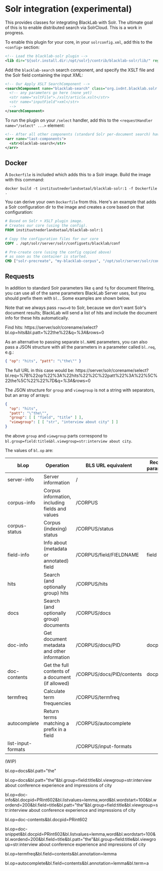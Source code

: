 # Solr integration (experimental)

This provides classes for integrating BlackLab with Solr. The ultimate goal of this is to enable distributed search via SolrCloud. This is a work in progress. 

To enable this plugin for your core, in your `solrconfig.xml`, add this to the `<config>` section:

```xml
<!-- Load the blacklab-solr plugin -->
<lib dir="${solr.install.dir:/opt/solr}/contrib/blacklab-solr/lib/" regex="blacklab-solr.*\.jar" />
```

Add the `blacklab-search` search component, and specify the XSLT file and the Solr field containing the input XML:

```xml
<!-- Our Apply XSLT SearchComponent -->
<searchComponent name="blacklab-search" class="org.ivdnt.blacklab.solr.BlackLabSearchComponent" >
  <!-- any parameters go here (none yet)
  <str name="xsltFile">./xslt/article.xslt</str>
  <str name="inputField">xml</str>
  -->
</searchComponent>
```

To run the plugin on your `/select` handler, add this to the `<requestHandler name="/select" ...>` element:

```xml
<!-- After all other components (standard Solr per-document search) have run, run the BlackLab (per-hit) search -->
<arr name="last-components">
  <str>blacklab-search</str>
</arr>
```

## Docker

A `Dockerfile` is included which adds this to a Solr image. Build the image with this command:

    docker build -t instituutnederlandsetaal/blacklab-solr:1 -f Dockerfile .

You can derive your own `Dockerfile` from this. Here's an example that adds a Solr configuration dir to the image and creates a core based on that configuration:

```Dockerfile
# Based on Solr + XSLT plugin image.
# Creates our core (using the config).
FROM instituutnederlandsetaal/blacklab-solr:1

# Copy the configuration files for our core
COPY . /opt/solr/server/solr/configsets/blacklab/conf

# Pre-create core (using the config copied above)
# as soon as the container is started.
CMD ["solr-precreate", "my-blacklab-corpus", "/opt/solr/server/solr/configsets/blacklab"]
```

## Requests

In addition to standard Solr parameters like `q` and `fq` for document 
filtering, you can use all of the same parameters BlackLab Server uses,
but you should prefix them with `bl.`. Some examples are shown below.

Note that we always pass `rows=0` to Solr, because we don't want Solr's 
document results; BlackLab will send a list of hits and include the document info
for these hits automatically.

Find hits: https://server/solr/corename/select?bl.op=hits&bl.patt=%22the%22&q=*%3A*&rows=0

As an alternative to passing separate `bl.NAME` parameters, you can also pass a JSON
structure with all the parameters in a parameter called `bl.req`, e.g.:

```json
{ "op": "hits", "patt": "\"the\"" }
```

The full URL in this case would be: https://server/solr/corename/select?bl.req=%7B%22op%22%3A%22hits%22%2C%22patt%22%3A%22%5C%22the%5C%22%22%7D&q=*%3A*&rows=0

The JSON structure for `group` and `viewgroup` is not a string with separators, but an array of arrays:

```json
{
  "op": "hits",
  "patt": "\"the\"",
  "group": [ [ "field", "title" ] ],
  "viewgroup": [ [ "str", "interview about city" ] ]
}
```

the above `group` and `viewgroup` parts correspond to `bl.group=field:title&bl.viewgroup=str:interview about city`.

The values of `bl.op` are:

| bl.op              | Operation                                        | BLS URL equivalent        | Required parameters |
|--------------------|--------------------------------------------------|---------------------------|---------------------|
| server-info        | Server information                               | /                         |                     |
| corpus-info        | Corpus information, including fields and values  | /CORPUS                   |                     |
| corpus-status      | Corpus (indexing) status                         | /CORPUS/status            |                     |
| field-info         | Info about (metadata or annotated) field         | /CORPUS/field/FIELDNAME   | field               |
| hits               | Search (and optionally group) hits               | /CORPUS/hits              |                     |
| docs               | Search (and optionally group) documents          | /CORPUS/docs              |                     |
| doc-info           | Get document metadata and other information      | /CORPUS/docs/PID          | docpid              |
| doc-contents       | Get the full contents of a document (if allowed) | /CORPUS/docs/PID/contents | docpid              |
| termfreq           | Calculate term frequencies                       | /CORPUS/termfreq          |                     |
| autocomplete       | Return terms matching a prefix in a field        | /CORPUS/autocomplete      |                     |
| list-input-formats |                                                  | /CORPUS/input-formats     |                     |

(WIP)

bl.op=docs&bl.patt="the"

bl.op=docs&bl.patt="the"&bl.group=field:title&bl.viewgroup=str:interview about conference experience and impressions of city

bl.op=doc-info&bl.docpid=PRint602&bl.listvalues=lemma,word&bl.wordstart=100&bl.wordend=200&bl.field=title&bl.patt="the"&bl.group=field:title&bl.viewgroup=str:interview about conference experience and impressions of city

bl.op=doc-contents&bl.docpid=PRint602

bl.op=doc-snippet&bl.docpid=PRint602&bl.listvalues=lemma,word&bl.wordstart=100&bl.wordend=200&bl.field=title&bl.patt="the"&bl.group=field:title&bl.viewgroup=str:interview about conference experience and impressions of city

bl.op=termfreq&bl.field=contents&bl.annotation=lemma

bl.op=autocomplete&bl.field=contents&bl.annotation=lemma&bl.term=a

